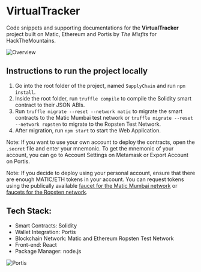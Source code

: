 # VirtualTracker

Code snippets and supporting documentations for the **VirtualTracker** project built on Matic, Ethereum and Portis by *The Misfits* for HackTheMountains.

![Overview](https://github.com/skhiearth/VirtualTracker/blob/main/Screenshots/1.png)

## Instructions to run the project locally 
1. Go into the root folder of the project, named `SupplyChain` and run `npm install`.
2. Inside the root folder, run `truffle compile` to compile the Solidity smart contract to their JSON ABIs.
3. Run `truffle migrate --reset --network matic` to migrate the smart contracts to the Matic Mumbai test network or `truffle migrate --reset --network ropsten` to migrate to the Ropsten Test Network.
4. After migration, run `npm start` to start the Web Application.

Note: If you want to use your own account to deploy the contracts, open the `.secret` file and enter your mnemonic. To get the mnemonic of your account, you can go to Account Settings on Metamask or Export Account on Portis.

Note: If you decide to deploy using your personal account, ensure that there are enough MATIC/ETH tokens in your account. You can request tokens using the publically available [faucet for the Matic Mumbai network](https://faucet.matic.network/) or [faucets for the Ropsten network](https://faucet.ropsten.be/).


## Tech Stack:
* Smart Contracts: Solidity
* Wallet Integration: Portis
* Blockchain Network: Matic and Ethereum Ropsten Test Network
* Front-end: React
* Package Manager: node.js

![Portis](https://github.com/skhiearth/VirtualTracker/blob/main/Screenshots/4.png)